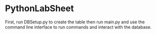 # PythonLabSheet

First, run DBSetup.py to create the table then run main.py and use the command line interface to run commands and interact with the database.
